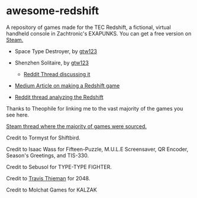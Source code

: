 # awesome-redshift
A repository of games made for the TEC Redshift, a fictional, virtual handheld console in Zachtronic's EXAPUNKS. You can get a free version on [Steam.](https://store.steampowered.com/app/948420/EXAPUNKS_TEC_Redshift_Player/)

* Space Type Destroyer, by [gtw123](https://www.youtube.com/watch?v=O61841j5cng)
* Shenzhen Solitaire, by [gtw123](https://www.youtube.com/watch?v=m7vhLmHnXMc)
  * [Reddit Thread discussing it](https://www.reddit.com/r/exapunks/comments/9djsc7/redshift_shenzhen_solitaire/)
  
* [Medium Article on making a Redshift game](https://medium.com/hard-mode/exapunking-ff8cc3b2c082)
* [Reddit thread analyzing the Redshift](https://www.reddit.com/r/exapunks/comments/90duqu/some_analysis_about_tec_redshift_the_programmable/)

Thanks to Theophile for linking me to the vast majority of the games you see here.

[Steam thread where the majority of games were sourced.](https://steamcommunity.com/app/716490/discussions/0/1640915206485587930/)

Credit to Tormyst for Shiftbird.

Credit to Isaac Wass for Fifteen-Puzzle, M.U.L.E Screensaver, QR Encoder, Season's Greetings, and TIS-330.

Credit to Sebusol for TYPE-TYPE FIGHTER.

Credit to [Travis Thieman](https://github.com/thieman) for 2048.

Credit to Molchat Games for KALZAK
